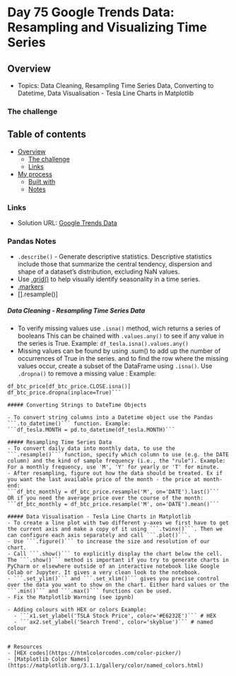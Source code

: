 # Day 75 Google Trends Data: Resampling and Visualizing Time Series

## Overview

- Topics:  Data Cleaning, Resampling Time Series Data, Converting to Datetime, Data Visualisation - Tesla Line Charts in Matplotlib

### The challenge



## Table of contents

- [Overview](#overview)
  - [The challenge](#the-challenge)
  - [Links](#links)
- [My process](#my-process)
  - [Built with](#built-with)
  - [Notes](#notes)

### Links

- Solution URL: [Google Trends Data](https://github.com/Mikerniker/100_Days_of_Python/tree/main/Day75)


### Pandas Notes
- ```.describe()```  - Generate descriptive statistics. Descriptive statistics include those that summarize the central tendency, dispersion and shape of a dataset’s distribution, excluding NaN values.
- Use [.grid()](https://matplotlib.org/3.2.1/api/_as_gen/matplotlib.pyplot.grid.html) to help visually identify seasonality in a time series.
- [.markers](https://matplotlib.org/3.2.1/api/markers_api.html)
- [].resample()] 


##### Data Cleaning - Resampling Time Series Data

- To verify missing values use ```.isna()``` method, wich returns a series of booleans
This can be chained with ```.values.any()``` to see if any value in the series is True.
Example: ```df_tesla.isna().values.any()```
- Missing values can be found by using .sum() to add up the number of occurrences of True in the series. and to find the row where the missing values occur, create a subset of the DataFrame using ```.isna()```. Use ```.dropna()``` to remove a missing value :
Example: 
```df_btc_price.isna().values.sum()
df_btc_price[df_btc_price.CLOSE.isna()]
df_btc_price.dropna(inplace=True)```

##### Converting Strings to DateTime Objects

- To convert string columns into a Datetime object use the Pandas ```.to_datetime()``` function. Example: 
```df_tesla.MONTH = pd.to_datetime(df_tesla.MONTH)```

##### Resampling Time Series Data
- To convert daily data into monthly data, to use the ```.resample()``` function, specify which column to use (e.g. the DATE column) and the kind of sample frequency (i.e., the "rule"). Example: For a monthly frequency, use 'M', 'Y' for yearly or 'T' for minute.
- After resampling, figure out how the data should be treated. Ex if you want the last available price of the month - the price at month-end:
```df_btc_monthly = df_btc_price.resample('M', on='DATE').last()```
OR if you need the average price over the course of the month:
```df_btc_monthly = df_btc_price.resample('M', on='DATE').mean()```

##### Data Visualisation - Tesla Line Charts in Matplotlib
- To create a line plot with two different y-axes we first have to get the current axis and make a copy of it using ```.twinx()```. Then we can configure each axis separately and call ```.plot()```.
- Use ```.figure()``` to increase the size and resolution of our chart.
- Call ```.show()``` to explicitly display the chart below the cell. The ```.show()``` method is important if you try to generate charts in PyCharm or elsewhere outside of an interactive notebook like Google Colab or Jupyter. It gives a very clean look to the notebook.
- ```.set_ylim()``` and ```.set_xlim()``` gives you precise control over the data you want to show on the chart. Either hard values or the ```.min()``` and ```.max()``` functions can be used.
- Fix the Matplotlib Warning (see ipynb) 

- Adding colours with HEX or colors Example:
  - ```x1.set_ylabel('TSLA Stock Price', color='#E6232E')``` # HEX 
  - ```ax2.set_ylabel('Search Trend', color='skyblue')``` # named colour


# Resources
- [HEX codes](https://htmlcolorcodes.com/color-picker/)
- [Matplotlib Color Names](https://matplotlib.org/3.1.1/gallery/color/named_colors.html)